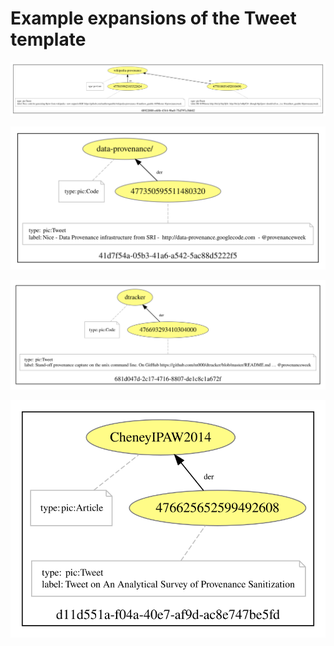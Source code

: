 # Example expansions of the Tweet template

![Expansion of b1.json](b1.svg)

![Expansion of b2.json](b2.svg)

![Expansion of b3.json](b3.svg)

![Expansion of b4.json](b4.svg)